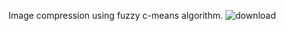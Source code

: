 Image compression using fuzzy c-means algorithm.
![download](https://github.com/RojinRastegarpour/Image-Compression/assets/87577400/403fbed1-a26d-48ec-b1f3-b434c7fa292d)
